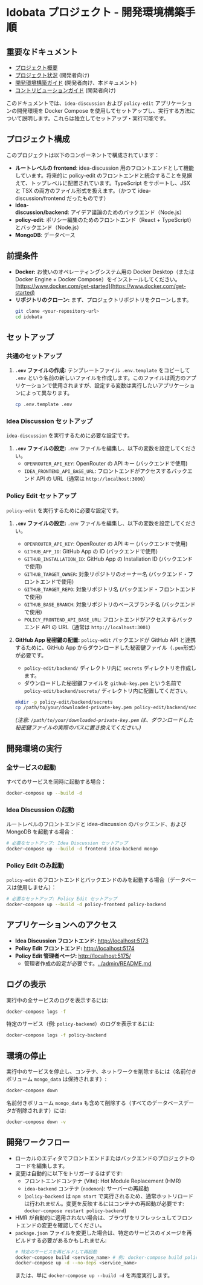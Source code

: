 # Idobata プロジェクト - 開発環境構築手順

## 重要なドキュメント

- [プロジェクト概要](./README.md)
- [プロジェクト状況](./project_status.md) (開発者向け)
- [開発環境構築ガイド](./development-setup.md) (開発者向け、本ドキュメント)
- [コントリビューションガイド](./CONTRIBUTING.md) (開発者向け)

このドキュメントでは、`idea-discussion` および `policy-edit` アプリケーションの開発環境を Docker Compose を使用してセットアップし、実行する方法について説明します。これらは独立してセットアップ・実行可能です。

## プロジェクト構成

このプロジェクトは以下のコンポーネントで構成されています：

- **ルートレベルの frontend**: idea-discussion 用のフロントエンドとして機能しています。将来的に policy-edit のフロントエンドと統合することを見据えて、トップレベルに配置されています。TypeScript をサポートし、JSX と TSX の両方のファイル形式を扱えます。（かつて idea-discussion/frontend だったものです）
- **idea-discussion/backend**: アイデア議論のためのバックエンド（Node.js）
- **policy-edit**: ポリシー編集のためのフロントエンド（React + TypeScript）とバックエンド（Node.js）
- **MongoDB**: データベース

## 前提条件

- **Docker:** お使いのオペレーティングシステム用の Docker Desktop（または Docker Engine + Docker Compose）をインストールしてください。[https://www.docker.com/get-started](https://www.docker.com/get-started)
- **リポジトリのクローン:** まず、プロジェクトリポジトリをクローンします。
  ```bash
  git clone <your-repository-url>
  cd idobata
  ```

## セットアップ

### 共通のセットアップ

1.  **`.env` ファイルの作成:**
    テンプレートファイル `.env.template` をコピーして `.env` という名前の新しいファイルを作成します。このファイルは両方のアプリケーションで使用されますが、設定する変数は実行したいアプリケーションによって異なります。
    ```bash
    cp .env.template .env
    ```

### Idea Discussion セットアップ

`idea-discussion` を実行するために必要な設定です。

1.  **`.env` ファイルの設定:**
    `.env` ファイルを編集し、以下の変数を設定してください。
    - `OPENROUTER_API_KEY`: OpenRouter の API キー (バックエンドで使用)
    - `IDEA_FRONTEND_API_BASE_URL`: フロントエンドがアクセスするバックエンド API の URL（通常は `http://localhost:3000`）

### Policy Edit セットアップ

`policy-edit` を実行するために必要な設定です。

1.  **`.env` ファイルの設定:**
    `.env` ファイルを編集し、以下の変数を設定してください。

    - `OPENROUTER_API_KEY`: OpenRouter の API キー (バックエンドで使用)
    - `GITHUB_APP_ID`: GitHub App の ID (バックエンドで使用)
    - `GITHUB_INSTALLATION_ID`: GitHub App の Installation ID (バックエンドで使用)
    - `GITHUB_TARGET_OWNER`: 対象リポジトリのオーナー名 (バックエンド・フロントエンドで使用)
    - `GITHUB_TARGET_REPO`: 対象リポジトリ名 (バックエンド・フロントエンドで使用)
    - `GITHUB_BASE_BRANCH`: 対象リポジトリのベースブランチ名 (バックエンドで使用)
    - `POLICY_FRONTEND_API_BASE_URL`: フロントエンドがアクセスするバックエンド API の URL（通常は `http://localhost:3001`）

2.  **GitHub App 秘密鍵の配置:**
    `policy-edit` バックエンドが GitHub API と連携するために、GitHub App からダウンロードした秘密鍵ファイル（`.pem`形式）が必要です。
    - `policy-edit/backend/` ディレクトリ内に `secrets` ディレクトリを作成します。
    - ダウンロードした秘密鍵ファイルを `github-key.pem` という名前で `policy-edit/backend/secrets/` ディレクトリ内に配置してください。
    ```bash
    mkdir -p policy-edit/backend/secrets
    cp /path/to/your/downloaded-private-key.pem policy-edit/backend/secrets/github-key.pem
    ```
    _(注意: `/path/to/your/downloaded-private-key.pem` は、ダウンロードした秘密鍵ファイルの実際のパスに置き換えてください。)_

## 開発環境の実行

### 全サービスの起動

すべてのサービスを同時に起動する場合：

```bash
docker-compose up --build -d
```

### Idea Discussion の起動

ルートレベルのフロントエンドと idea-discussion のバックエンド、および MongoDB を起動する場合：

```bash
# 必要なセットアップ: Idea Discussion セットアップ
docker-compose up --build -d frontend idea-backend mongo
```

### Policy Edit のみ起動

`policy-edit` のフロントエンドとバックエンドのみを起動する場合（データベースは使用しません）：

```bash
# 必要なセットアップ: Policy Edit セットアップ
docker-compose up --build -d policy-frontend policy-backend
```

## アプリケーションへのアクセス

- **Idea Discussion フロントエンド:** [http://localhost:5173](http://localhost:5173)
- **Policy Edit フロントエンド:** [http://localhost:5174](http://localhost:5174)
- **Policy Edit 管理者ページ:** [http://localhost:5175/](http://localhost:5175/)
  - 管理者作成の設定が必要です。[../admin/README.md](../admin/README.md)

## ログの表示

実行中の全サービスのログを表示するには:

```bash
docker-compose logs -f
```

特定のサービス（例: `policy-backend`）のログを表示するには:

```bash
docker-compose logs -f policy-backend
```

## 環境の停止

実行中のサービスを停止し、コンテナ、ネットワークを削除するには（名前付きボリューム `mongo_data` は保持されます）:

```bash
docker-compose down
```

名前付きボリューム `mongo_data` も含めて削除する（すべてのデータベースデータが削除されます）には:

```bash
docker-compose down -v
```

## 開発ワークフロー

- ローカルのエディタでフロントエンドまたはバックエンドのプロジェクトのコードを編集します。
- 変更は自動的に以下をトリガーするはずです:
  - フロントエンドコンテナ (Vite): Hot Module Replacement (HMR)
  - `idea-backend` コンテナ (`nodemon`): サーバーの再起動
  - (`policy-backend` は `npm start` で実行されるため、通常ホットリロードは行われません。変更を反映するにはコンテナの再起動が必要です: `docker-compose restart policy-backend`)
- HMR が自動的に適用されない場合は、ブラウザをリフレッシュしてフロントエンドの変更を確認してください。
- `package.json` ファイルを変更した場合は、特定のサービスのイメージを再ビルドする必要があるかもしれません:
  ```bash
  # 特定のサービスを再ビルドして再起動
  docker-compose build <service_name> # 例: docker-compose build policy-backend
  docker-compose up -d --no-deps <service_name>
  ```
  または、単に `docker-compose up --build -d` を再度実行します。

